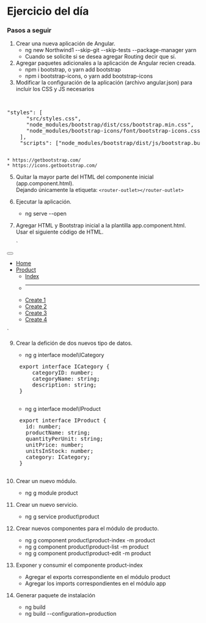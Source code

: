 # Ejercicio del día

### Pasos a seguir

1. Crear una nueva aplicación de Angular.
	* ng new Northwind1 --skip-git --skip-tests --package-manager yarn
	* Cuando se solicite si se desea agregar Routing decir que sí.
2. Agregar paquetes adicionales a la aplicación de Angular recien creada.
	* npm i bootstrap, o yarn add bootstrap
	* npm i bootstrap-icons, o yarn add bootstrap-icons
3. Modificar la configuración de la aplicación (archivo angular.json) para incluir los CSS y JS necesarios
<br/>
	<pre>"styles": [
	  "src/styles.css",
	  "node_modules/bootstrap/dist/css/bootstrap.min.css",
	  "node_modules/bootstrap-icons/font/bootstrap-icons.css"
	],
    "scripts": ["node_modules/bootstrap/dist/js/bootstrap.bundle.min.js"]
	</pre>

	* https://getbootstrap.com/
	* https://icons.getbootstrap.com/

5. Quitar la mayor parte del HTML del componente inicial (app.component.html).<br/>
   Dejando únicamente la etiqueta: `<router-outlet></router-outlet>`

6. Ejecutar la aplicación.
	* ng serve --open
	
8. Agregar HTML y Bootstrap inicial a la plantilla app.component.html.<br/>
   Usar el siguiente código de HTML.
   
   `<nav class="navbar navbar-expand-lg bg-light">
  <div class="container-fluid">
    <a class="navbar-brand" href="#"><i class="bi bi-house-door-fill"></i></a>
    <button
      class="navbar-toggler"
      type="button"
      data-bs-toggle="collapse"
      data-bs-target="#navbarNav"
      aria-controls="navbarNav"
      aria-expanded="false"
      aria-label="Toggle navigation"
    >
      <span class="navbar-toggler-icon"></span>
    </button>
    <div class="collapse navbar-collapse" id="navbarNav">
      <ul class="navbar-nav">
        <li class="nav-item">
          <a class="nav-link active" aria-current="page" href="#">Home</a>
        </li>
        <li class="nav-item dropdown">
          <a class="nav-link dropdown-toggle" href="#" role="button" data-bs-toggle="dropdown" aria-expanded="false">
            Product
          </a>
          <ul class="dropdown-menu">
            <li><a class="dropdown-item" href="#">Index</a></li>
            <li><hr class="dropdown-divider"></li>
            <li><a class="dropdown-item" href="#">Create 1</a></li>
            <li><a class="dropdown-item" href="#">Create 2</a></li>
            <li><a class="dropdown-item" href="#">Create 3</a></li>
            <li><a class="dropdown-item" href="#">Create 4</a></li>
          </ul>
        </li>
      </ul>
    </div>
  </div>
</nav>
<main class="container">

  <router-outlet></router-outlet>

</main>`


9. Crear la defición de dos nuevos tipo de datos.
	* ng g interface model\ICategory
	<pre>
	export interface ICategory {
		categoryID: number;
		categoryName: string;
		description: string;
	}
	</pre>

	* ng g interface model\IProduct
	<pre>
	export interface IProduct {
	  id: number;
	  productName: string;
	  quantityPerUnit: string;
	  unitPrice: number;
	  unitsInStock: number;
	  category: ICategory;
	}
	</pre>
	
9. Crear un nuevo módulo.
	* ng g module product
	
10. Crear un nuevo servicio.
	* ng g service product\product
	
11. Crear nuevos componentes para el módulo de producto.
	* ng g component product\product-index -m product
	* ng g component product\product-list -m product
	* ng g component product\product-edit -m product
12. Exponer y consumir el componente product-index
	* Agregar el exports correspondiente en el módulo product
	* Agregar los imports correspondientes en el módulo app

14. Generar paquete de instalación
	* ng build
	* ng build --configuration=production
